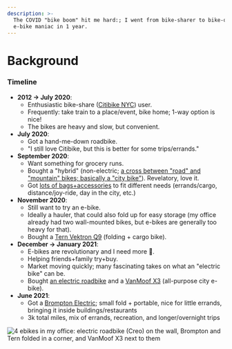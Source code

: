 ```yaml
---
description: >-
  The COVID "bike boom" hit me hard:; I went from bike-sharer to bike-owner to
  e-bike maniac in 1 year.
---
```


# Background

### Timeline

* **2012 → July 2020**:
  * Enthusiastic bike-share \([Citibike NYC](https://www.citibikenyc.com/)\) user.
  * Frequently: take train to a place/event, bike home; 1-way option is nice!
  * The bikes are heavy and slow, but convenient.
* **July 2020**:
  * Got a hand-me-down roadbike.
  * "I still love Citibike, but this is better for some trips/errands."
* **September 2020**:
  * Want something for grocery runs.
  * Bought a "hybrid" \(non-electric; [a cross between "road" and "mountain" bikes; basically a "city bike"](https://www.cyclingweekly.com/group-tests/hybrid-bikes-buyers-guide-206065)\). Revelatory, love it.
  * Got [lots of bags+accessories](gear.md) to fit different needs \(errands/cargo, distance/joy-ride, day in the city, etc.\)
* **November 2020**:
  * Still want to try an e-bike.
  * Ideally a hauler, that could also fold up for easy storage \(my office already had two wall-mounted bikes, but e-bikes are generally too heavy for that\).
  * Bought a [Tern Vektron Q9](https://www.ternbicycles.com/us/bikes/471/vektron-q9) \(folding + cargo bike\).
* **December → January 2021**:
  * E-bikes are revolutionary and I need more 🤩.
  * Helping friends+family try+buy.
  * Market moving quickly; many fascinating takes on what an "electric bike" can be.
  * Bought [an electric roadbike](bikes.md#creo) and a [VanMoof X3](bikes.md#x3) \(all-purpose city e-bike\).
* **June 2021**:
  * Got a [Brompton Electric](bikes.md#e-brompton); small fold + portable, nice for little errands, bringing it inside buildings/restaurants
  * 3k total miles, mix of errands, recreation, and longer/overnight trips

![4 ebikes in my office: electric roadbike \(Creo\) on the wall, Brompton and Tern folded in a corner, and VanMoof X3 next to them](https://user-images.githubusercontent.com/465045/125326778-69dcec00-e310-11eb-9507-beb37eb8b4dd.png)

##  <a id="my-ebikes"></a>

